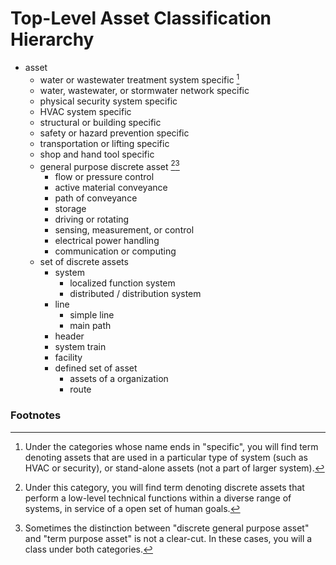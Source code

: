 # Top-Level Asset Classification Hierarchy
* asset
    * water or wastewater treatment system specific [^1]
    * water, wastewater, or stormwater network specific
    * physical security system specific
    * HVAC system specific
    * structural or building specific
    * safety or hazard prevention specific
    * transportation or lifting specific
    * shop and hand tool specific
    * general purpose discrete asset [^2][^3]
        * flow or pressure control
        * active material conveyance
        * path of conveyance
        * storage
        * driving or rotating
        * sensing, measurement, or control
        * electrical power handling
        * communication or computing
    * set of discrete assets
        * system
            * localized function system
            * distributed / distribution system
        * line
            * simple line
            * main path
        * header
        * system train
        * facility
        * defined set of asset
            * assets of a organization
            * route


### Footnotes
[^1]: Under the categories whose name ends in "specific", you will find term denoting assets that are  used in a particular type of system (such as HVAC or security), or stand-alone assets (not a part of larger system).
[^2]: Under this category, you will find term denoting discrete assets that perform a low-level technical functions within a diverse range of systems, in service of a open set of human goals.
[^3]: Sometimes the distinction between "discrete general purpose asset" and "term purpose asset" is not a clear-cut. In these cases, you will a class under both categories.